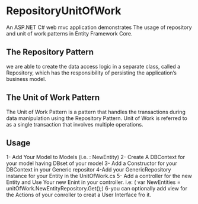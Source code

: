 # RepositoryUnitOfWork
An ASP.NET C# web mvc application demonstrates The usage of repository and unit of work patterns in Entity Framework Core.

## The Repository Pattern
we are able to create the data access logic in a separate class, called a Repository, which has the responsibility of persisting the application’s business model.

## The Unit of Work Pattern
The Unit of Work Pattern is a pattern that handles the transactions during data manipulation using the Repository Pattern. Unit of Work is referred to as a single transaction that involves multiple operations.

## Usage
1- Add Your Model to Models (i.e. : NewEntity)
2- Create A DBContext for your model having DBset of your model
3- Add a Constructor for your DBContext in your Generic repositor
4-Add your GenericRepository instance for your Entity in the UnitOfWork.cs
5- Add a controller for the new Entity and Use Your new Enint in your controller. i.e: ( var NewEntities = unitOfWork.NewEntityRepository.Get();)
6-you can optionally add view for the Actions of your conroller to creat a User Interface fro it.
